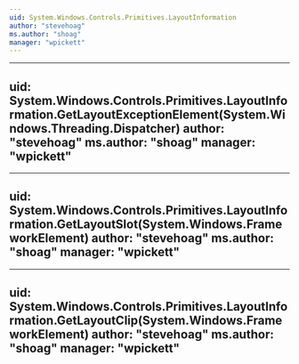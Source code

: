 ```yaml
---
uid: System.Windows.Controls.Primitives.LayoutInformation
author: "stevehoag"
ms.author: "shoag"
manager: "wpickett"
---
```


---
uid: System.Windows.Controls.Primitives.LayoutInformation.GetLayoutExceptionElement(System.Windows.Threading.Dispatcher)
author: "stevehoag"
ms.author: "shoag"
manager: "wpickett"
---

---
uid: System.Windows.Controls.Primitives.LayoutInformation.GetLayoutSlot(System.Windows.FrameworkElement)
author: "stevehoag"
ms.author: "shoag"
manager: "wpickett"
---

---
uid: System.Windows.Controls.Primitives.LayoutInformation.GetLayoutClip(System.Windows.FrameworkElement)
author: "stevehoag"
ms.author: "shoag"
manager: "wpickett"
---

